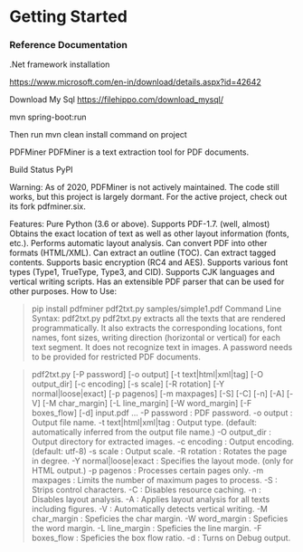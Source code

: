 # Getting Started

### Reference Documentation
.Net framework installation

https://www.microsoft.com/en-in/download/details.aspx?id=42642

Download My Sql
https://filehippo.com/download_mysql/

mvn spring-boot:run


Then run mvn clean install command on  project

PDFMiner
PDFMiner is a text extraction tool for PDF documents.

Build Status PyPI

Warning: As of 2020, PDFMiner is not actively maintained. The code still works, but this project is largely dormant. For the active project, check out its fork pdfminer.six.

Features:
Pure Python (3.6 or above).
Supports PDF-1.7. (well, almost)
Obtains the exact location of text as well as other layout information (fonts, etc.).
Performs automatic layout analysis.
Can convert PDF into other formats (HTML/XML).
Can extract an outline (TOC).
Can extract tagged contents.
Supports basic encryption (RC4 and AES).
Supports various font types (Type1, TrueType, Type3, and CID).
Supports CJK languages and vertical writing scripts.
Has an extensible PDF parser that can be used for other purposes.
How to Use:
> pip install pdfminer
> pdf2txt.py samples/simple1.pdf
Command Line Syntax:
pdf2txt.py
pdf2txt.py extracts all the texts that are rendered programmatically. It also extracts the corresponding locations, font names, font sizes, writing direction (horizontal or vertical) for each text segment. It does not recognize text in images. A password needs to be provided for restricted PDF documents.

> pdf2txt.py [-P password] [-o output] [-t text|html|xml|tag]
             [-O output_dir] [-c encoding] [-s scale] [-R rotation]
             [-Y normal|loose|exact] [-p pagenos] [-m maxpages]
             [-S] [-C] [-n] [-A] [-V]
             [-M char_margin] [-L line_margin] [-W word_margin]
             [-F boxes_flow] [-d]
             input.pdf ...
-P password : PDF password.
-o output : Output file name.
-t text|html|xml|tag : Output type. (default: automatically inferred from the output file name.)
-O output_dir : Output directory for extracted images.
-c encoding : Output encoding. (default: utf-8)
-s scale : Output scale.
-R rotation : Rotates the page in degree.
-Y normal|loose|exact : Specifies the layout mode. (only for HTML output.)
-p pagenos : Processes certain pages only.
-m maxpages : Limits the number of maximum pages to process.
-S : Strips control characters.
-C : Disables resource caching.
-n : Disables layout analysis.
-A : Applies layout analysis for all texts including figures.
-V : Automatically detects vertical writing.
-M char_margin : Speficies the char margin.
-W word_margin : Speficies the word margin.
-L line_margin : Speficies the line margin.
-F boxes_flow : Speficies the box flow ratio.
-d : Turns on Debug output.